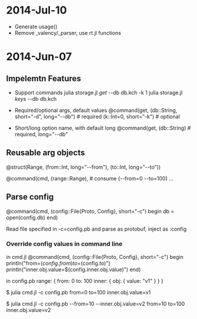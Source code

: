 # 2014-Jul-10
- Generate usage()
- Remove _valency/_parser, use rt.jl functions

# 2014-Jun-07
## Impelemtn Features
- Support commands
julia storage.jl *get* --db db.kch -k 1
julia storage.jl *keys* --db db.kch

- Required/optional args, default values
@command(get,
  (db::String, short="-d", long="--db") # required
  (k::Int=0, short="-k") # optional

- Short/long option name, with default long
@command(get,
  (db::String) # required, long="--db"

## Reusable arg objects

@struct(Range,
  (from::Int, long="--from"),
  (to::Int, long="--to"))

@command(cmd,
  (range::Range), # consume (--from=0 --to=100)
  ...

## Parse config
@command(cmd,
  (config::File{Proto, Config}, short="-c")
begin
  db = open(config.db)
end)

Read file specified in -c=config.pb and parse as protobuf, inject as :config

### Override config values in command line

in cmd.jl
@command(cmd,
  (config::File{Proto, Config}, short="-c")
begin
  println("from=$(config.from) to=$(config.to)")
  println("inner.obj.value=$(config.inner.obj.value)")
end)

in config.pb
range: {
  from: 0
  to: 100
  inner: {
    obj: {
      value: "v1"
    }
  }
}

$ julia cmd.jl -c config.pb
from=0 to=100
inner.obj.value=v1

$ julia cmd.jl -c config.pb --from=10 --inner.obj.value=v2
from=10 to=100
inner.obj.value=v2
